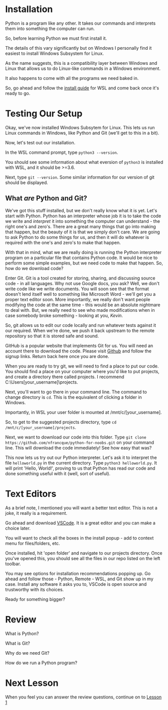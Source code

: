 # Installation

Python is a program like any other.  It takes our commands and interprets them into something the computer can run.

So, before learning Python we must first install it.

The details of this vary significantly but on Windows I personally find it easiest to install Windows Subsystem for Linux.

As the name suggests, this is a compatibility layer between Windows and Linux that allows us to do Linux-like commands in a Windows environment.

It also happens to come with all the programs we need baked in. 

So, go ahead and follow the [install guide](https://wsl-guide.kennethreitz.org/en/latest/installation.html) for WSL and come back once it's ready to go.

# Testing Our Setup

Okay, we've now installed Windows Subsytem for Linux.  This lets us run Linux commands in Windows, like Python and Git (we'll get to this in a bit).

Now, let's test out our installation.

In the WSL command prompt, type `python3 --version`.

You should see some information about what eversion of `python3` is installed with WSL, and it should be >=3.6.

Next, type `git --version`.  Some similar information for our version of git should be displayed.

## What *are* Python and Git?

We've got this stuff installed, but we don't really know what it is yet.  Let's start with Python.  Python has an interpreter whose job it is to take the code we write and *interpret* it into something the computer can understand - the right one's and zero's.  There are a great many things that go into making that happen, but the beauty of it is that we simply don't care.  We are going to ask Python to do some things for us, and then it will do whatever is required with the one's and zero's to make that happen.  

With that in mind, what we are really doing is running the Python interpreter program on a particular file that contains Python code.  It would be nice to perform some simple examples, but we need code to make that happen.  So, how do we download code?

Enter Git.  Git is a tool created for storing, sharing, and discussing source code - in all languages.  Why not use Google docs, you ask?  Well, we don't write code like we write documents.  You will soon see that the format doesn't lend itself well to something like Microsoft Word - we'll get you a proper text editor soon.  More importantly, we really don't want people modifying the code at the same time - this would be an absolute nightmare to deal with.  But, we really need to see who made modifications when in case somebody broke something - looking at you, *Kevin*.  

So, git allows us to edit our code locally and run whatever tests against it our required.  When we're done, we push it back upstream to the remote repository so that it is stored safe and sound.  

GitHub is a popular website that implements Git for us.  You will need an account there to download the code.  Please visit [Github](https://github.com/) and follow the signup links.  Return back here once you are done.

When you are ready to try git, we will need to find a place to put our code.  You should find a place on your computer where you'd like to put projects, and create a directory there called projects.  I recommend C:\Users\[your_username]\projects.

Next, you'll want to go there in your command line.  The command to change directory is `cd`.  This is the equivalent of clicking a folder in Windows.  

Importantly, in WSL your user folder is mounted at /mnt/c/[your_username].

So, to get to the suggested projects directory, type `cd /mnt/c/[your_username]/projects`.  

Next, we want to download our code into this folder.  Type `git clone https://github.com/nfrancque/python-for-noobs.git` on your command line.  This will download the code immediately!  See how easy that was?

This now lets us try out our Python interpreter.  Let's ask it to interpret the file `helloworld.py` in the current directory.  Type `python3 helloworld.py`.  It will print 'Hello, World!', proving to us that Python has read our code and done something useful with it (well, sort of useful).


# Text Editors

As a brief note, I mentioned you will want a better text editor.  This is not a joke, it really is a requirement.  

Go ahead and download [VSCode](https://code.visualstudio.com/Download).  It is a great editor and you can make a choice later.  

You will want to check all the boxes in the install popup - add to context menu for files/folders, etc.

Once installed, hit 'open folder' and navigate to our projects directory.  Once you've opened this, you should see all the files in our repo listed on the left toolbar.

You may see options for installation recommendations popping up.  Go ahead and follow those - Python, Remote - WSL, and Git show up in my case.  Install any software it asks you to, VSCode is open source and trustworthy with its choices.

Ready for something bigger?

# Review

What is Python?  

What is Git?

Why do we need Git?

How do we run a Python program?

# Next Lesson

When you feel you can answer the review questions, continue on to [Lesson 1](lessons/lesson1/README.md)